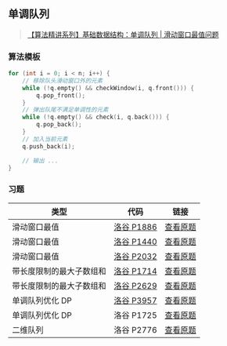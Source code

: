 ## 单调队列

> [【算法精讲系列】基础数据结构：单调队列 | 滑动窗口最值问题](https://www.bilibili.com/video/BV1UG4y1t7cQ/)

### 算法模板

```cpp
for (int i = 0; i < n; i++) {
    // 移除队头滑动窗口外的元素
    while (!q.empty() && checkWindow(i, q.front())) {
        q.pop_front();
    }
    // 弹出队尾不满足单调性的元素
    while (!q.empty() && check(i, q.back())) {
        q.pop_back();
    }
    // 加入当前元素
    q.push_back(i);

    // 输出 ...
}
```

### 习题

| 类型 | 代码 | 链接 |
| --- | --- | --- |
| 滑动窗口最值 | [洛谷 P1886](./洛谷%20P1886.cpp) | [查看原题](https://www.luogu.com.cn/problem/P1886) |
| 滑动窗口最值 | [洛谷 P1440](./洛谷%20P1440.cpp) | [查看原题](https://www.luogu.com.cn/problem/P1440) |
| 滑动窗口最值 | [洛谷 P2032](./洛谷%20P2032.cpp) | [查看原题](https://www.luogu.com.cn/problem/P2032) |
| 带长度限制的最大子数组和 | [洛谷 P1714](./洛谷%20P1714.cpp) | [查看原题](https://www.luogu.com.cn/problem/P1714) |
| 带长度限制的最大子数组和 | [洛谷 P2629](./洛谷%20P2629.cpp) | [查看原题](https://www.luogu.com.cn/problem/P2629) |
| 单调队列优化 DP | [洛谷 P3957](./洛谷%20P3957.cpp) | [查看原题](https://www.luogu.com.cn/problem/P3957) |
| 单调队列优化 DP | 洛谷 P1725 | [查看原题](https://www.luogu.com.cn/problem/P1725) |
| 二维队列 | 洛谷 P2776 | [查看原题](https://www.luogu.com.cn/problem/P2776) |
